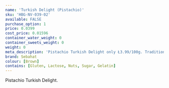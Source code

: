 ```yaml
---
name: 'Turkish Delight (Pistachio)'
sku: 'HBG-NV-039-02'
available: FALSE
purchase_option: 1
price: 0.0399
cost_price: 0.01596
container_water_weight: 0
container_sweets_weight: 0
weight: 0
meta_description: 'Pistachio Turkish Delight only Ł3.99/100g. Traditional sweets and more at Humbugs Confectionery Store. Specialists in satisfying your sweet tooth!"),"")'
brand: Sebahat
colour: [Brown]
contains: [Gluten, Lactose, Nuts, Sugar, Gelatin]
---
```

Pistachio Turkish Delight.